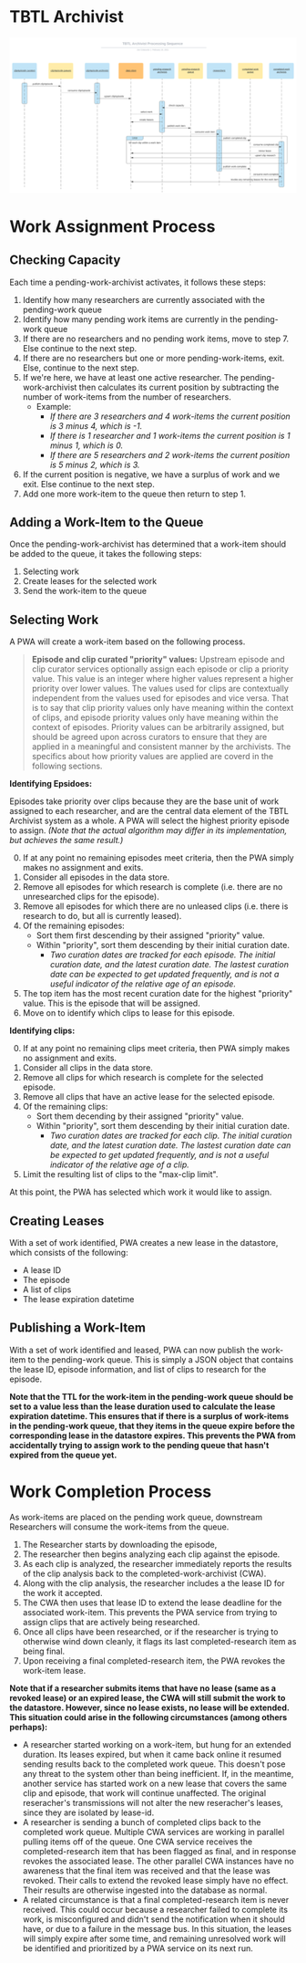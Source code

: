 # TBTL Archivist

![TBTL Archivist Processing Sequence Diagram](./sequence_diagram.svg)

# Work Assignment Process
## Checking Capacity
Each time a pending-work-archivist activates, it follows these steps:
1) Identify how many researchers are currently associated with the pending-work queue
2) Identify how many pending work items are currently in the pending-work queue
3) If there are no researchers and no pending work items, move to step 7. Else continue to the next step.
4) If there are no researchers but one or more pending-work-items, exit. Else, continue to the next step.
5) If we're here, we have at least one active researcher. The pending-work-archivist then calculates its current position by subtracting the number of work-items from the number of researchers.
    - Example:
      - *If there are 3 researchers and 4 work-items the current position is 3 minus 4, which is -1.*
      - *If there is 1 researcher and 1 work-items the current position is 1 minus 1, which is 0.*
      - *If there are 5 researchers and 2 work-items the current position is 5 minus 2, which is 3.*
6) If the current position is negative, we have a surplus of work and we exit. Else continue to the next step.
7) Add one more work-item to the queue then return to step 1.

## Adding a Work-Item to the Queue
Once the pending-work-archivist has determined that a work-item should be added to the queue, it takes the following steps:
1) Selecting work
2) Create leases for the selected work
3) Send the work-item to the queue

## Selecting Work
A PWA will create a work-item based on the following process.

> **Episode and clip curated "priority" values:** Upstream episode and clip curator services optionally assign each episode or clip a priority value. This value is an integer where higher values represent a higher priority over lower values. The values used for clips are contextually independent from the values used for episodes and vice versa. That is to say that clip priority values only have meaning within the context of clips, and episode priority values only have meaning within the context of episodes. Priority values can be arbitrarily assigned, but should be agreed upon across curators to ensure that they are applied in a meaningful and consistent manner by the archivists. The specifics about how priority values are applied are coverd in the following sections.

**Identifying Epsidoes:**

Episodes take priority over clips because they are the base unit of work assigned to each researcher, and are the central data element of the TBTL Archivist system as a whole. A PWA will select the highest priority episode to assign. *(Note that the actual algorithm may differ in its implementation, but achieves the same result.)*

0) If at any point no remaining episodes meet criteria, then the PWA simply makes no assignment and exits.
1) Consider all episodes in the data store.
2) Remove all episodes for which research is complete (i.e. there are no unresearched clips for the episode).
3) Remove all episodes for which there are no unleased clips (i.e. there is research to do, but all is currently leased).
4) Of the remaining episodes:
    - Sort them first descending by their assigned "priority" value.
    - Within "priority", sort them descending by their initial curation date.
      - *Two curation dates are tracked for each episode. The initial curation date, and the latest curation date. The lastest curation date can be expected to get updated frequently, and is not a useful indicator of the relative age of an episode.*
5) The top item has the most recent curation date for the highest "priority" value. This is the episode that will be assigned.
6) Move on to identify which clips to lease for this episode.

**Identifying clips:**

0) If at any point no remaining clips meet criteria, then PWA simply makes no assignment and exits.
1) Consider all clips in the data store.
2) Remove all clips for which research is complete for the selected episode.
3) Remove all clips that have an active lease for the selected episode.
4) Of the remaining clips:
    - Sort them decending by their assigned "priority" value.
    - Within "priority", sort them descending by their initial curation date.
      - *Two curation dates are tracked for each clip. The initial curation date, and the latest curation date. The lastest curation date can be expected to get updated frequently, and is not a useful indicator of the relative age of a clip.*
5) Limit the resulting list of clips to the "max-clip limit".

At this point, the PWA has selected which work it would like to assign. 

## Creating Leases
With a set of work identified, PWA creates a new lease in the datastore, which consists of the following:
 - A lease ID
 - The episode
 - A list of clips
 - The lease expiration datetime

## Publishing a Work-Item
With a set of work identified and leased, PWA can now publish the work-item to the pending-work queue.
This is simply a JSON object that contains the lease ID, episode information, and list of clips to research for the episode.

**Note that the TTL for the work-item in the pending-work queue should be set to a value less than the lease duration used to calculate the lease expiration datetime. This ensures that if there is a surplus of work-items in the pending-work queue, that they items in the queue expire before the corresponding lease in the datastore expires. This prevents the PWA from accidentally trying to assign work to the pending queue that hasn't expired from the queue yet.**

# Work Completion Process
As work-items are placed on the pending work queue, downstream Researchers will consume the work-items from the queue. 
1) The Researcher starts by downloading the episode, 
2) The researcher then begins analyzing each clip against the episode.
3) As each clip is analyzed, the researcher immediately reports the results of the clip analysis back to the completed-work-archivist (CWA).
4) Along with the clip analysis, the researcher includes a the lease ID for the work it accepted.
5) The CWA then uses that lease ID to extend the lease deadline for the associated work-item. This prevents the PWA service from trying to assign clips that are actively being researched.
6) Once all clips have been researched, or if the researcher is trying to otherwise wind down cleanly, it flags its last completed-research item as being final.
7) Upon receiving a final completed-research item, the PWA revokes the work-item lease.


**Note that if a researcher submits items that have no lease (same as a revoked lease) or an expired lease, the CWA will still submit the work to the datastore. However, since no lease exists, no lease will be extended. This situation could arise in the following circumstances (among others perhaps):**

- A researcher started working on a work-item, but hung for an extended duration. Its leases expired, but when it came back online it resumed sending results back to the completed work queue. This doesn't pose any threat to the system other than being inefficient. If, in the meantime, another service has started work on a new lease that covers the same clip and episode, that work will continue unaffected. The original reseracher's transmissions will not alter the new reseracher's leases, since they are isolated by lease-id.
- A researcher is sending a bunch of completed clips back to the completed work queue. Multiple CWA services are working in parallel pulling items off of the queue. One CWA service receives the completed-research item that has been flagged as final, and in response revokes the associated lease. The other parallel CWA instances have no awareness that the final item was received and that the lease was revoked. Their calls to extend the revoked lease simply have no effect. Their results are otherwise ingested into the database as normal.
- A related circumstance is that a final completed-research item is never received. This could occur because a researcher failed to complete its work, is misconfigured and didn't send the notification when it should have, or due to a failure in the message bus. In this situation, the leases will simply expire after some time, and remaining unresolved work will be identified and prioritized by a PWA service on its next run.